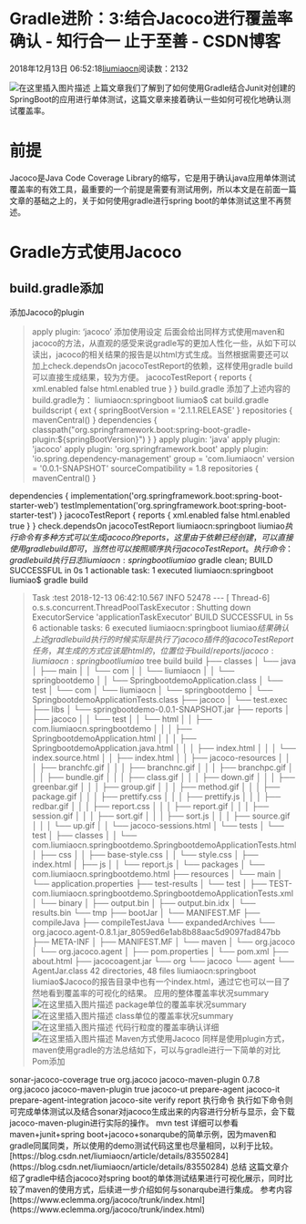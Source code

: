 
# Gradle进阶：3:结合Jacoco进行覆盖率确认 - 知行合一 止于至善 - CSDN博客

2018年12月13日 06:52:18[liumiaocn](https://me.csdn.net/liumiaocn)阅读数：2132


![在这里插入图片描述](https://img-blog.csdnimg.cn/2018111707041592.png?x-oss-process=image/watermark,type_ZmFuZ3poZW5naGVpdGk,shadow_10,text_aHR0cHM6Ly9ibG9nLmNzZG4ubmV0L2xpdW1pYW9jbg==,size_16,color_FFFFFF,t_70)
上篇文章我们了解到了如何使用Gradle结合Junit对创建的SpringBoot的应用进行单体测试，这篇文章来接着确认一些如何可视化地确认测试覆盖率。
[
](https://img-blog.csdnimg.cn/2018111707041592.png?x-oss-process=image/watermark,type_ZmFuZ3poZW5naGVpdGk,shadow_10,text_aHR0cHM6Ly9ibG9nLmNzZG4ubmV0L2xpdW1pYW9jbg==,size_16,color_FFFFFF,t_70)
# 前提
[
](https://img-blog.csdnimg.cn/2018111707041592.png?x-oss-process=image/watermark,type_ZmFuZ3poZW5naGVpdGk,shadow_10,text_aHR0cHM6Ly9ibG9nLmNzZG4ubmV0L2xpdW1pYW9jbg==,size_16,color_FFFFFF,t_70)Jacoco是Java Code Coverage Library的缩写，它是用于确认java应用单体测试覆盖率的有效工具，最重要的一个前提是需要有测试用例，所以本文是在前面一篇文章的基础之上的，关于如何使用gradle进行spring boot的单体测试这里不再赘述。
[
](https://img-blog.csdnimg.cn/2018111707041592.png?x-oss-process=image/watermark,type_ZmFuZ3poZW5naGVpdGk,shadow_10,text_aHR0cHM6Ly9ibG9nLmNzZG4ubmV0L2xpdW1pYW9jbg==,size_16,color_FFFFFF,t_70)
# Gradle方式使用Jacoco
[
](https://img-blog.csdnimg.cn/2018111707041592.png?x-oss-process=image/watermark,type_ZmFuZ3poZW5naGVpdGk,shadow_10,text_aHR0cHM6Ly9ibG9nLmNzZG4ubmV0L2xpdW1pYW9jbg==,size_16,color_FFFFFF,t_70)
## build.gradle添加
[
](https://img-blog.csdnimg.cn/2018111707041592.png?x-oss-process=image/watermark,type_ZmFuZ3poZW5naGVpdGk,shadow_10,text_aHR0cHM6Ly9ibG9nLmNzZG4ubmV0L2xpdW1pYW9jbg==,size_16,color_FFFFFF,t_70)添加Jacoco的plugin
[
](https://img-blog.csdnimg.cn/2018111707041592.png?x-oss-process=image/watermark,type_ZmFuZ3poZW5naGVpdGk,shadow_10,text_aHR0cHM6Ly9ibG9nLmNzZG4ubmV0L2xpdW1pYW9jbg==,size_16,color_FFFFFF,t_70)
> apply plugin: ‘jacoco’
[
](https://img-blog.csdnimg.cn/2018111707041592.png?x-oss-process=image/watermark,type_ZmFuZ3poZW5naGVpdGk,shadow_10,text_aHR0cHM6Ly9ibG9nLmNzZG4ubmV0L2xpdW1pYW9jbg==,size_16,color_FFFFFF,t_70)添加使用设定
后面会给出同样方式使用maven和jacoco的方法，从直观的感受来说gradle写的更加人性化一些，从如下可以读出，jacoco的相关结果的报告是以html方式生成。当然根据需要还可以加上check.dependsOn jacocoTestReport的依赖，这样使用gradle build可以直接生成结果，较为方便。
jacocoTestReport {
reports {
xml.enabled false
html.enabled true
}
}
build.gradle
添加了上述内容的build.gradle为：
liumiaocn:springboot liumiao$ cat build.gradle 
buildscript {
	ext {
		springBootVersion = '2.1.1.RELEASE'
	}
	repositories {
		mavenCentral()
	}
	dependencies {
		classpath("org.springframework.boot:spring-boot-gradle-plugin:${springBootVersion}")
	}
}
apply plugin: 'java'
apply plugin: 'jacoco'
apply plugin: 'org.springframework.boot'
apply plugin: 'io.spring.dependency-management'
group = 'com.liumiaocn'
version = '0.0.1-SNAPSHOT'
sourceCompatibility = 1.8
repositories {
	mavenCentral()
}

dependencies {
	implementation('org.springframework.boot:spring-boot-starter-web')
        testImplementation('org.springframework.boot:spring-boot-starter-test')
}
jacocoTestReport {
    reports {
        xml.enabled false
        html.enabled true
    }
}
check.dependsOn jacocoTestReport
liumiaocn:springboot liumiao$执行命令
有多种方式可以生成jacoco的reports，这里由于依赖已经创建，可以直接使用gradle build即可，当然也可以按照顺序执行jacocoTestReport。
执行命令：gradle build
执行日志
liumiaocn:springboot liumiao$ gradle clean;
BUILD SUCCESSFUL in 0s
1 actionable task: 1 executed
liumiaocn:springboot liumiao$ gradle build
> Task :test
2018-12-13 06:42:10.567  INFO 52478 --- [       Thread-6] o.s.s.concurrent.ThreadPoolTaskExecutor  : Shutting down ExecutorService 'applicationTaskExecutor'
BUILD SUCCESSFUL in 5s
6 actionable tasks: 6 executed
liumiaocn:springboot liumiao$结果确认
上述gradle build执行的时候实际是执行了jacoco插件的jacocoTestReport任务，其生成的方式应该是html的，位置位于build/reports/jacoco:
liumiaocn:springboot liumiao$ tree build
build
├── classes
│   └── java
│       ├── main
│       │   └── com
│       │       └── liumiaocn
│       │           └── springbootdemo
│       │               └── SpringbootdemoApplication.class
│       └── test
│           └── com
│               └── liumiaocn
│                   └── springbootdemo
│                       └── SpringbootdemoApplicationTests.class
├── jacoco
│   └── test.exec
├── libs
│   └── springbootdemo-0.0.1-SNAPSHOT.jar
├── reports
│   ├── jacoco
│   │   └── test
│   │       └── html
│   │           ├── com.liumiaocn.springbootdemo
│   │           │   ├── SpringbootdemoApplication.html
│   │           │   ├── SpringbootdemoApplication.java.html
│   │           │   ├── index.html
│   │           │   └── index.source.html
│   │           ├── index.html
│   │           ├── jacoco-resources
│   │           │   ├── branchfc.gif
│   │           │   ├── branchnc.gif
│   │           │   ├── branchpc.gif
│   │           │   ├── bundle.gif
│   │           │   ├── class.gif
│   │           │   ├── down.gif
│   │           │   ├── greenbar.gif
│   │           │   ├── group.gif
│   │           │   ├── method.gif
│   │           │   ├── package.gif
│   │           │   ├── prettify.css
│   │           │   ├── prettify.js
│   │           │   ├── redbar.gif
│   │           │   ├── report.css
│   │           │   ├── report.gif
│   │           │   ├── session.gif
│   │           │   ├── sort.gif
│   │           │   ├── sort.js
│   │           │   ├── source.gif
│   │           │   └── up.gif
│   │           └── jacoco-sessions.html
│   └── tests
│       └── test
│           ├── classes
│           │   └── com.liumiaocn.springbootdemo.SpringbootdemoApplicationTests.html
│           ├── css
│           │   ├── base-style.css
│           │   └── style.css
│           ├── index.html
│           ├── js
│           │   └── report.js
│           └── packages
│               └── com.liumiaocn.springbootdemo.html
├── resources
│   └── main
│       └── application.properties
├── test-results
│   └── test
│       ├── TEST-com.liumiaocn.springbootdemo.SpringbootdemoApplicationTests.xml
│       └── binary
│           ├── output.bin
│           ├── output.bin.idx
│           └── results.bin
└── tmp
    ├── bootJar
    │   └── MANIFEST.MF
    ├── compileJava
    ├── compileTestJava
    └── expandedArchives
        └── org.jacoco.agent-0.8.1.jar_8059ed6e1ab8b88aac5d9097fad847bb
            ├── META-INF
            │   ├── MANIFEST.MF
            │   └── maven
            │       └── org.jacoco
            │           └── org.jacoco.agent
            │               ├── pom.properties
            │               └── pom.xml
            ├── about.html
            ├── jacocoagent.jar
            └── org
                └── jacoco
                    └── agent
                        └── AgentJar.class
42 directories, 48 files
liumiaocn:springboot liumiao$Jacoco的报告目录中也有一个index.html，通过它也可以一目了然地看到覆盖率的可视化的结果。
应用的整体覆盖率状况summary
![在这里插入图片描述](https://img-blog.csdnimg.cn/20181213064847269.png?x-oss-process=image/watermark,type_ZmFuZ3poZW5naGVpdGk,shadow_10,text_aHR0cHM6Ly9ibG9nLmNzZG4ubmV0L2xpdW1pYW9jbg==,size_16,color_FFFFFF,t_70)
package单位的覆盖率状况summary
![在这里插入图片描述](https://img-blog.csdnimg.cn/20181213065000708.png?x-oss-process=image/watermark,type_ZmFuZ3poZW5naGVpdGk,shadow_10,text_aHR0cHM6Ly9ibG9nLmNzZG4ubmV0L2xpdW1pYW9jbg==,size_16,color_FFFFFF,t_70)
class单位的覆盖率状况summary
![在这里插入图片描述](https://img-blog.csdnimg.cn/20181213065011517.png?x-oss-process=image/watermark,type_ZmFuZ3poZW5naGVpdGk,shadow_10,text_aHR0cHM6Ly9ibG9nLmNzZG4ubmV0L2xpdW1pYW9jbg==,size_16,color_FFFFFF,t_70)
代码行粒度的覆盖率确认详细
![在这里插入图片描述](https://img-blog.csdnimg.cn/20181213065029572.png?x-oss-process=image/watermark,type_ZmFuZ3poZW5naGVpdGk,shadow_10,text_aHR0cHM6Ly9ibG9nLmNzZG4ubmV0L2xpdW1pYW9jbg==,size_16,color_FFFFFF,t_70)
Maven方式使用Jacoco
同样是使用plugin方式，maven使用gradle的方法总结如下，可以与gradle进行一下简单的对比
Pom添加
<profiles>
		<profile>
			<id>sonar-jacoco-coverage</id>
			<activation>
				<activeByDefault>true</activeByDefault>
			</activation>
			<build>
				<pluginManagement>
					<plugins>
						<plugin>
							<groupId>org.jacoco</groupId>
							<artifactId>jacoco-maven-plugin</artifactId>
							<version>0.7.8</version>
						</plugin>
					</plugins>
				</pluginManagement>
				<plugins>
					<plugin>
						<groupId>org.jacoco</groupId>
						<artifactId>jacoco-maven-plugin</artifactId>
						<configuration>
							<append>true</append>
						</configuration>
						<executions>
							<execution>
								<id>jacoco-ut</id>
								<goals>
									<goal>prepare-agent</goal>
								</goals>
							</execution>
							<execution>
								<id>jacoco-it</id>
								<goals>
									<goal>prepare-agent-integration</goal>
								</goals>
							</execution>
							<execution>
								<id>jacoco-site</id>
								<phase>verify</phase>
								<goals>
									<goal>report</goal>
								</goals>
							</execution>
						</executions>
					</plugin>
				</plugins>
			</build>
		</profile>
	</profiles>执行命令
执行如下命令则可完成单体测试以及结合sonar对jacoco生成出来的内容进行分析与显示，会下载jacoco-maven-plugin进行实际的操作。
mvn test
详细可以参看maven+junit+spring boot+jacoco+sonarqube的简单示例，因为maven和gradle同属同类，所以使用的demo测试代码这里也尽量相同，以利于比较。
[https://blog.csdn.net/liumiaocn/article/details/83550284](https://blog.csdn.net/liumiaocn/article/details/83550284)
总结
这篇文章介绍了gradle中结合jacoco对spring boot的单体测试结果进行可视化展示，同时比较了maven的使用方式，后续进一步介绍如何与sonarqube进行集成。
参考内容
[https://www.eclemma.org/jacoco/trunk/index.html](https://www.eclemma.org/jacoco/trunk/index.html)

